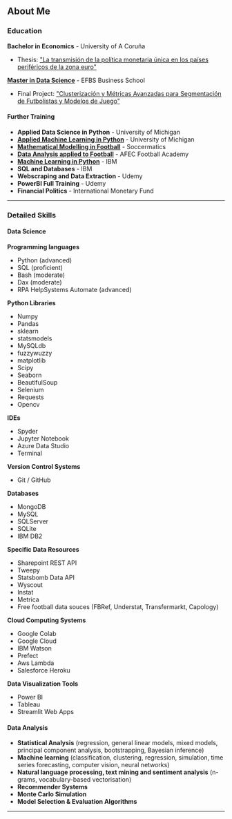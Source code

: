## About Me

### Education
**Bachelor in Economics** - University of A Coruña
* Thesis: ["La transmisión de la política monetaria única en los países periféricos de la zona euro"](https://ruc.udc.es/dspace/handle/2183/18043)


[**Master in Data Science**](https://github.com/alexfrf/data-science-efbs) - EFBS Business School
* Final Project: ["Clusterización y Métricas Avanzadas para
Segmentación de Futbolistas y Modelos de Juego"](/pdf/AFR_TFM.pdf)

#### Further Training
* **Applied Data Science in Python** - University of Michigan
* [**Applied Machine Learning in Python**](https://github.com/alexfrf/machine-learning-michigan) - University of Michigan
* [**Mathematical Modelling in Football**](https://github.com/alexfrf/soccermatics) - Soccermatics
* [**Data Analysis applied to Football**](https://github.com/alexfrf/curso-afecfa) - AFEC Football Academy
* [**Machine Learning in Python**](https://ruc.udc.es/dspace/handle/2183/18043) - IBM
* **SQL and Databases** - IBM
* **Webscraping and Data Extraction** - Udemy
* **PowerBI Full Training** - Udemy
* **Financial Politics** - International Monetary Fund

---

### Detailed Skills

#### Data Science

**Programming languages**
* Python (advanced)
* SQL (proficient)
* Bash (moderate)
* Dax (moderate)
* RPA HelpSystems Automate (advanced)
    
**Python Libraries**
* Numpy
* Pandas
* sklearn
* statsmodels
* MySQLdb
* fuzzywuzzy
* matplotlib
* Scipy
* Seaborn
* BeautifulSoup
* Selenium
* Requests
* Opencv

**IDEs**
* Spyder
* Jupyter Notebook
* Azure Data Studio
* Terminal

**Version Control Systems**
* Git / GitHub

**Databases** 
* MongoDB
* MySQL
* SQLServer
* SQLite
* IBM DB2

**Specific Data Resources**
* Sharepoint REST API
* Tweepy
* Statsbomb Data API
* Wyscout
* Instat
* Metrica
* Free football data souces (FBRef, Understat, Transfermarkt, Capology)

**Cloud Computing Systems**
* Google Colab
* Google Cloud
* IBM Watson
* Prefect
* Aws Lambda
* Salesforce Heroku

**Data Visualization Tools**
* Power BI
* Tableau
* Streamlit Web Apps

#### Data Analysis

* **Statistical Analysis** (regression, general linear models, mixed models, principal component analysis, bootstrapping, Bayesian inference)
* **Machine learning** (classification, clustering, regression, simulation, time series forecasting, computer vision, neural networks)
* **Natural language processing, text mining and sentiment analysis** (n-grams, vocabulary-based vectorisation)
* **Recommender Systems**
* **Monte Carlo Simulation**
* **Model Selection & Evaluation Algorithms**

---
